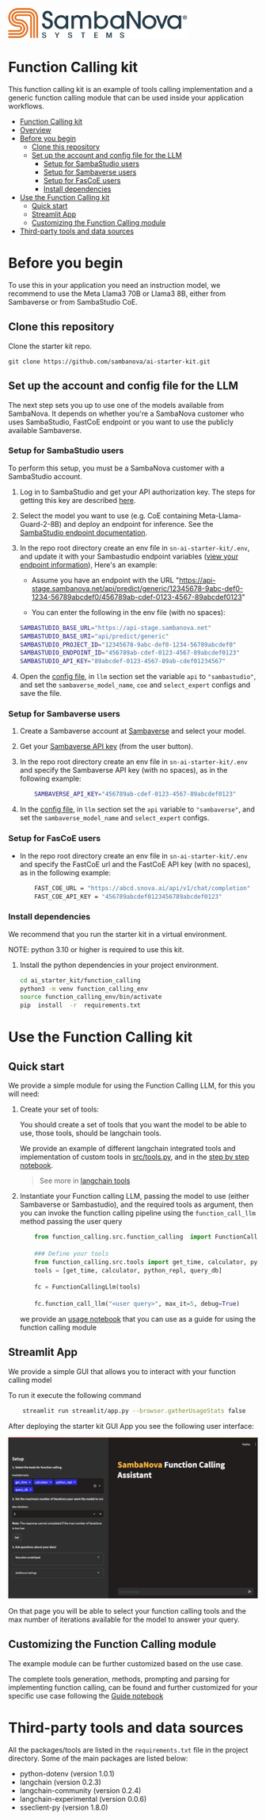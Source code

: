 
<a href="https://sambanova.ai/">
<picture>
 <source media="(prefers-color-scheme: dark)" srcset="../images/SambaNova-light-logo-1.png" height="60">
  <img alt="SambaNova logo" src="../images/SambaNova-dark-logo-1.png" height="60">
</picture>
</a>

Function Calling kit
======================

This function calling kit is an example of tools calling implementation and a generic function calling module that can be used inside your application workflows.

<!-- TOC -->

- [Function Calling kit](#function-calling-kit)
- [Overview](#overview)
- [Before you begin](#before-you-begin)
    - [Clone this repository](#clone-this-repository)
    - [Set up the account and config file for the LLM](#set-up-the-account-and-config-file-for-the-llm)
        - [Setup for SambaStudio users](#setup-for-sambastudio-users)
        - [Setup for Sambaverse users](#setup-for-sambaverse-users)
        - [Setup for FasCoE users](#setup-for-fascoe-users)
        - [Install dependencies](#install-dependencies)
- [Use the Function Calling kit](#use-the-function-calling-kit)
    - [Quick start](#quick-start)
    - [Streamlit App](#streamlit-app)
    - [Customizing the Function Calling module](#customizing-the-function-calling-module)
- [Third-party tools and data sources](#third-party-tools-and-data-sources)

<!-- /TOC --> 

# Before you begin

To use this in your application you need an instruction model, we recommend to use the Meta Llama3 70B or Llama3 8B, either from Sambaverse or from SambaStudio CoE.

## Clone this repository

Clone the starter kit repo.
```
git clone https://github.com/sambanova/ai-starter-kit.git
```

## Set up the account and config file for the LLM 

The next step sets you up to use one of the models available from SambaNova. It depends on whether you're a SambaNova customer who uses SambaStudio, FastCoE endpoint or you want to use the publicly available Sambaverse.

### Setup for SambaStudio users

To perform this setup, you must be a SambaNova customer with a SambaStudio account.

1. Log in to SambaStudio and get your API authorization key. The steps for getting this key are described [here](https://docs.sambanova.ai/sambastudio/latest/cli-setup.html#_acquire_the_api_key).
2. Select the model you want to use (e.g. CoE containing Meta-Llama-Guard-2-8B) and deploy an endpoint for inference. See the [SambaStudio endpoint documentation](https://docs.sambanova.ai/sambastudio/latest/endpoints.html).
3. In the repo root directory create an env file in  `sn-ai-starter-kit/.env`, and update it with your Sambastudio endpoint variables ([view your endpoint information](https://docs.sambanova.ai/sambastudio/latest/endpoints.html#_view_endpoint_information)), Here's an example:

    - Assume you have an endpoint with the URL
        "https://api-stage.sambanova.net/api/predict/generic/12345678-9abc-def0-1234-56789abcdef0/456789ab-cdef-0123-4567-89abcdef0123"

    - You can enter the following in the env file (with no spaces):

    ``` bash
    SAMBASTUDIO_BASE_URL="https://api-stage.sambanova.net"
    SAMBASTUDIO_BASE_URI="api/predict/generic"
    SAMBASTUDIO_PROJECT_ID="12345678-9abc-def0-1234-56789abcdef0"
    SAMBASTUDIO_ENDPOINT_ID="456789ab-cdef-0123-4567-89abcdef0123"
    SAMBASTUDIO_API_KEY="89abcdef-0123-4567-89ab-cdef01234567"
    ```

4. Open the [config file](./config.yaml), in `llm` section set the variable `api` to `"sambastudio"`, and set the `sambaverse_model_name`, `coe` and `select_expert` configs and save the file.

### Setup for Sambaverse users 

1. Create a Sambaverse account at [Sambaverse](sambaverse.sambanova.net) and select your model. 
2. Get your [Sambaverse API key](https://docs.sambanova.ai/sambaverse/latest/use-sambaverse.html#_your_api_key) (from the user button).
3. In the repo root directory create an env file in `sn-ai-starter-kit/.env` and specify the Sambaverse API key (with no spaces), as in the following example:

    ``` bash
        SAMBAVERSE_API_KEY="456789ab-cdef-0123-4567-89abcdef0123"
    ```

4. In the [config file](./config.yaml), in `llm` section set the `api` variable to `"sambaverse"`, and set the `sambaverse_model_name`  and `select_expert` configs.

### Setup for FasCoE users 

- In the repo root directory create an env file in `sn-ai-starter-kit/.env` and specify the FastCoE url and the FastCoE API key (with no spaces), as in the following example:

    ``` bash
        FAST_COE_URL = "https://abcd.snova.ai/api/v1/chat/completion"
        FAST_COE_API_KEY = "456789abcdef0123456789abcdef0123"
    ```

###  Install dependencies

We recommend that you run the starter kit in a virtual environment.

NOTE: python 3.10 or higher is required to use this kit.

1. Install the python dependencies in your project environment.

    ```bash
    cd ai_starter_kit/function_calling
    python3 -m venv function_calling_env
    source function_calling_env/bin/activate
    pip  install  -r  requirements.txt
    ```

# Use the Function Calling kit 

## Quick start

We provide a simple module for using the Function Calling LLM, for this you will need:

1. Create your set of tools:

    You should create a set of tools that you want the model to be able to use, those tools, should be langchain tools.

    We provide an example of different langchain integrated tools and implementation of custom tools in [src/tools.py](src/tools.py), and in the [step by step notebook](./notebooks/function_calling_guide.ipynb).

    > See more in [langchain tools](https://python.langchain.com/v0.1/docs/modules/tools/)

2. Instantiate your Function calling LLM, passing the model to use (either Sambaverse or Sambastudio), and the required tools as argument, then you can invoke the function calling pipeline using the `function_call_llm` method passing the user query

    ``` python
        from function_calling.src.function_calling  import FunctionCallingLlm
        
        ### Define your tools
        from function_calling.src.tools import get_time, calculator, python_repl, query_db
        tools = [get_time, calculator, python_repl, query_db]

        fc = FunctionCallingLlm(tools)

        fc.function_call_llm("<user query>", max_it=5, debug=True)
    ```

    we provide an [usage notebook](notebooks/usage.ipynb) that you can use as a guide for using the function calling module


## Streamlit App

We provide a simple GUI that allows you to interact with your function calling model

To run it execute the following command 

```bash
    streamlit run streamlit/app.py --browser.gatherUsageStats false 
```

After deploying the starter kit GUI App you see the following user interface:

![capture of function calling streamlit application](./docs/function_calling_app.png)

On that page you will be able to select your function calling tools and the max number of iterations available for the model to answer your query.

## Customizing the Function Calling module

The example module can be further customized based on the use case.

The complete tools generation, methods, prompting and parsing for implementing function calling, can be found and further customized for your specific use case following the [Guide notebook](function_calling_guide.ipynb)  

# Third-party tools and data sources

All the packages/tools are listed in the `requirements.txt` file in the project directory. Some of the main packages are listed below:

* python-dotenv (version 1.0.1)
* langchain (version 0.2.3)
* langchain-community (version 0.2.4)
* langchain-experimental (version 0.0.6)
* sseclient-py (version 1.8.0)